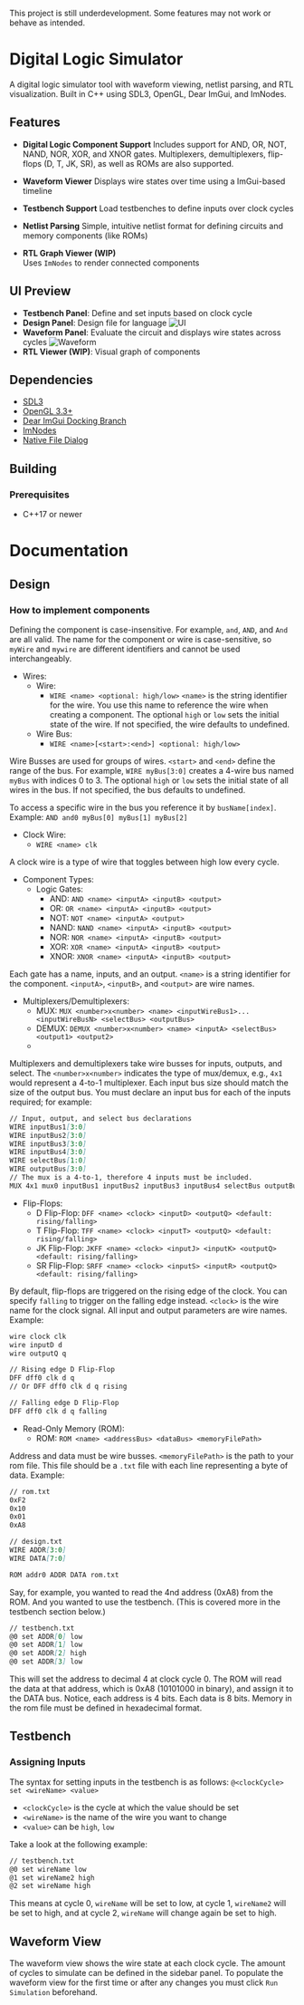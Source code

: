 This project is still underdevelopment. Some features may not work or behave as intended. 

# Digital Logic Simulator

A digital logic simulator tool with waveform viewing, netlist parsing, and RTL visualization. Built in C++ using SDL3, OpenGL, Dear ImGui, and ImNodes.

## Features

- **Digital Logic Component Support**
  Includes support for AND, OR, NOT, NAND, NOR, XOR, and XNOR gates. Multiplexers, demultiplexers, flip-flops (D, T, JK, SR), as well as ROMs are also supported.

- **Waveform Viewer**
  Displays wire states over time using a ImGui-based timeline

- **Testbench Support**
  Load testbenches to define inputs over clock cycles

- **Netlist Parsing**
  Simple, intuitive netlist format for defining circuits and memory components (like ROMs)

- **RTL Graph Viewer (WIP)**  
  Uses `ImNodes` to render connected components

## UI Preview

- **Testbench Panel**: Define and set inputs based on clock cycle
- **Design Panel**: Design file for language
![UI](./images/UI.png)
- **Waveform Panel**: Evaluate the circuit and displays wire states across cycles
![Waveform](./images/waveforms.png)
- **RTL Viewer (WIP)**: Visual graph of components

## Dependencies

- [SDL3](https://github.com/libsdl-org/SDL)
- [OpenGL 3.3+](https://www.khronos.org/opengl/)
- [Dear ImGui Docking Branch](https://github.com/ocornut/imgui/tree/docking)
- [ImNodes](https://github.com/Nelarius/imnodes)
- [Native File Dialog](https://github.com/mlabbe/nativefiledialog)

## Building

### Prerequisites

- C++17 or newer

# Documentation

## Design
### How to implement components
Defining the component is case-insensitive. For example, `and`, `AND`, and `And` are all valid. The name for the component or wire is case-sensitive, so `myWire` and `mywire` are different identifiers and cannot be used interchangeably.

- Wires:
  - Wire:
    - `WIRE <name> <optional: high/low>`
`<name>` is the string identifier for the wire. You use this name to reference the wire when creating a component. The optional `high` or `low` sets the initial state of the wire. If not specified, the wire defaults to undefined.
  - Wire Bus:
    - `WIRE <name>[<start>:<end>] <optional: high/low>`

Wire Busses are used for groups of wires. `<start>` and `<end>` define the range of the bus. For example, `WIRE myBus[3:0]` creates a 4-wire bus named `myBus` with indices 0 to 3. The optional `high` or `low` sets the initial state of all wires in the bus. If not specified, the bus defaults to undefined.

To access a specific wire in the bus you reference it by `busName[index]`. Example: `AND and0 myBus[0] myBus[1] myBus[2]`

  - Clock Wire:
    - `WIRE <name> clk`

A clock wire is a type of wire that toggles between high low every cycle. 

- Component Types:
  - Logic Gates:
    - AND: `AND <name> <inputA> <inputB> <output>`
    - OR: `OR <name> <inputA> <inputB> <output>`
    - NOT: `NOT <name> <inputA> <output>`
    - NAND: `NAND <name> <inputA> <inputB> <output>`
    - NOR: `NOR <name> <inputA> <inputB> <output>`
    - XOR: `XOR <name> <inputA> <inputB> <output>`
    - XNOR: `XNOR <name> <inputA> <inputB> <output>`

Each gate has a name, inputs, and an output. `<name>` is a string identifier for the component. `<inputA>`, `<inputB>`, and `<output>` are wire names.

  - Multiplexers/Demultiplexers:
    - MUX: `MUX <number>x<number> <name> <inputWireBus1>...<inputWireBusN> <selectBus> <outputBus>`
    - DEMUX: `DEMUX <number>x<number> <name> <inputA> <selectBus> <output1> <output2>`
    - 
Multiplexers and demultiplexers take wire busses for inputs, outputs, and select. The `<number>x<number>` indicates the type of mux/demux, e.g., `4x1` would represent a 4-to-1 multiplexer. Each input bus size should match the size of the output bus. You must declare an input bus for each of the inputs required; for example:

```md
// Input, output, and select bus declarations
WIRE inputBus1[3:0]
WIRE inputBus2[3:0]
WIRE inputBus3[3:0]
WIRE inputBus4[3:0]
WIRE selectBus[1:0]
WIRE outputBus[3:0]
// The mux is a 4-to-1, therefore 4 inputs must be included.
MUX 4x1 mux0 inputBus1 inputBus2 inputBus3 inputBus4 selectBus outputBus
```

  - Flip-Flops:
    - D Flip-Flop: `DFF <name> <clock> <inputD> <outputQ> <default: rising/falling>`
    - T Flip-Flop: `TFF <name> <clock> <inputT> <outputQ> <default: rising/falling>`
    - JK Flip-Flop: `JKFF <name> <clock> <inputJ> <inputK> <outputQ> <default: rising/falling>`
    - SR Flip-Flop: `SRFF <name> <clock> <inputS> <inputR> <outputQ> <default: rising/falling>`
  
By default, flip-flops are triggered on the rising edge of the clock. You can specify `falling` to trigger on the falling edge instead. `<clock>` is the wire name for the clock signal. All input and output parameters are wire names. Example:

```md
wire clock clk
wire inputD d
wire outputQ q

// Rising edge D Flip-Flop
DFF dff0 clk d q
// Or DFF dff0 clk d q rising

// Falling edge D Flip-Flop
DFF dff0 clk d q falling
```
  - Read-Only Memory (ROM):
    - ROM: `ROM <name> <addressBus> <dataBus> <memoryFilePath>`

Address and data must be wire busses. `<memoryFilePath>` is the path to your rom file. This file should be a `.txt` file with each line representing a byte of data. Example:

```md
// rom.txt
0xF2
0x10
0x01
0xA8
```
```md
// design.txt
WIRE ADDR[3:0]
WIRE DATA[7:0]

ROM addr0 ADDR DATA rom.txt
```
Say, for example, you wanted to read the 4nd address (0xA8) from the ROM. And you wanted to use the testbench. (This is covered more in the testbench section below.)
```md
// testbench.txt
@0 set ADDR[0] low
@0 set ADDR[1] low
@0 set ADDR[2] high
@0 set ADDR[3] low
```
This will set the address to decimal 4 at clock cycle 0. The ROM will read the data at that address, which is 0xA8 (10101000 in binary), and assign it to the DATA bus. Notice, each address is 4 bits. Each data is 8 bits. Memory in the rom file must be defined in hexadecimal format.

## Testbench

### Assigning Inputs
The syntax for setting inputs in the testbench is as follows:
`@<clockCycle> set <wireName> <value>`

- `<clockCycle>` is the cycle at which the value should be set
- `<wireName>` is the name of the wire you want to change
- `<value>` can be `high`, `low`


Take a look at the following example:
```md
// testbench.txt
@0 set wireName low
@1 set wireName2 high
@2 set wireName high
```
This means at cycle 0, `wireName` will be set to low, at cycle 1, `wireName2` will be set to high, and at cycle 2, `wireName` will change again be set to high.

## Waveform View 
The waveform view shows the wire state at each clock cycle.
The amount of cycles to simulate can be defined in the sidebar panel. To populate the waveform view for the first time or after any changes you must click `Run Simulation` beforehand.
